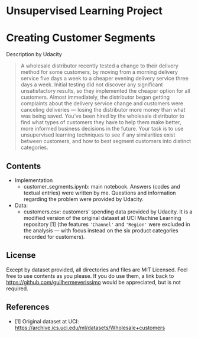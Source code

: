 # Unsupervised Learning Project
# Creating Customer Segments
Description by Udacity 
>A wholesale distributor recently tested a change to their delivery method for some customers, by moving from a morning delivery service five days a week to a cheaper evening delivery service three days a week. Initial testing did not discover any significant unsatisfactory results, so they implemented the cheaper option for all customers. Almost immediately, the distributor began getting complaints about the delivery service change and customers were canceling deliveries — losing the distributor more money than what was being saved. You’ve been hired by the wholesale distributor to find what types of customers they have to help them make better, more informed business decisions in the future. Your task is to use unsupervised learning techniques to see if any similarities exist between customers, and how to best segment customers into distinct categories.

## Contents
- Implementation
    - customer_segments.ipynb: main notebook.
    Answers (codes and textual entries) were written by me. Questions and information regarding the problem were provided by Udacity.
- Data:
    - customers.csv: customers' spending data provided by Udacity.
    It is a modified version of the original dataset at UCI Machine Learning repository [1] (the features `'Channel'` and `'Region'` were excluded in the analysis — with focus instead on the six product categories recorded for customers).
    
## License
Except by dataset provided, all directories and files are MIT Licensed. Feel free to use contents as you please. If you do use them, a link back to https://github.com/guilhermeverissimo would be appreciated, but is not required.

## References
- [1] Original dataset at UCI: https://archive.ics.uci.edu/ml/datasets/Wholesale+customers


